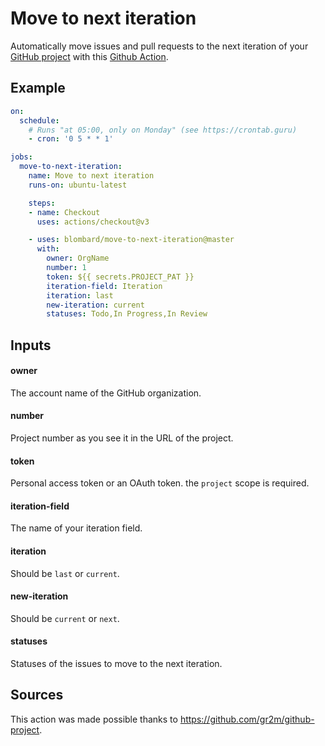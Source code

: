 # Move to next iteration

Automatically move issues and pull requests to the next iteration of your [GitHub project](https://docs.github.com/en/issues/planning-and-tracking-with-projects/learning-about-projects/about-projects) with this [Github Action](https://github.com/features/actions).

## Example

```yml
on:
  schedule:
    # Runs "at 05:00, only on Monday" (see https://crontab.guru)
    - cron: '0 5 * * 1'

jobs:
  move-to-next-iteration:
    name: Move to next iteration
    runs-on: ubuntu-latest

    steps:
    - name: Checkout
      uses: actions/checkout@v3

    - uses: blombard/move-to-next-iteration@master
      with:
        owner: OrgName
        number: 1
        token: ${{ secrets.PROJECT_PAT }}
        iteration-field: Iteration
        iteration: last
        new-iteration: current
        statuses: Todo,In Progress,In Review
```

## Inputs
#### owner
The account name of the GitHub organization.

#### number
Project number as you see it in the URL of the project.

#### token
Personal access token or an OAuth token. the `project` scope is required.

#### iteration-field
The name of your iteration field.

#### iteration
Should be `last` or `current`.

#### new-iteration
Should be `current` or `next`.

#### statuses
Statuses of the issues to move to the next iteration.

## Sources

This action was made possible thanks to https://github.com/gr2m/github-project.
